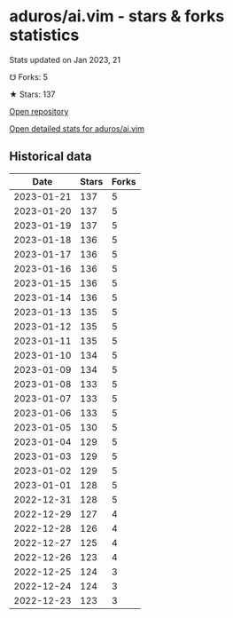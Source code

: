 # aduros/ai.vim - stars & forks statistics

Stats updated on Jan 2023, 21

☋ Forks: 5

★ Stars: 137

[Open repository](https://github.com/aduros/ai.vim)

[Open detailed stats for aduros/ai.vim](https://reviewgithub.com/rep/aduros/ai.vim)

## Historical data
| Date | Stars | Forks |
|------|-------|-------|
| 2023-01-21 | 137 | 5 | 
| 2023-01-20 | 137 | 5 | 
| 2023-01-19 | 137 | 5 | 
| 2023-01-18 | 136 | 5 | 
| 2023-01-17 | 136 | 5 | 
| 2023-01-16 | 136 | 5 | 
| 2023-01-15 | 136 | 5 | 
| 2023-01-14 | 136 | 5 | 
| 2023-01-13 | 135 | 5 | 
| 2023-01-12 | 135 | 5 | 
| 2023-01-11 | 135 | 5 | 
| 2023-01-10 | 134 | 5 | 
| 2023-01-09 | 134 | 5 | 
| 2023-01-08 | 133 | 5 | 
| 2023-01-07 | 133 | 5 | 
| 2023-01-06 | 133 | 5 | 
| 2023-01-05 | 130 | 5 | 
| 2023-01-04 | 129 | 5 | 
| 2023-01-03 | 129 | 5 | 
| 2023-01-02 | 129 | 5 | 
| 2023-01-01 | 128 | 5 | 
| 2022-12-31 | 128 | 5 | 
| 2022-12-29 | 127 | 4 | 
| 2022-12-28 | 126 | 4 | 
| 2022-12-27 | 125 | 4 | 
| 2022-12-26 | 123 | 4 | 
| 2022-12-25 | 124 | 3 | 
| 2022-12-24 | 124 | 3 | 
| 2022-12-23 | 123 | 3 | 

